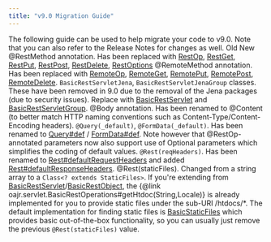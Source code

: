 ```yaml
---
title: "v9.0 Migration Guide"
---
```


The following guide can be used to help migrate your code to v9.0.
Note that you can also refer to the Release Notes for changes as well.
Old New @RestMethod annotation.
Has been replaced with [RestOp]({{API_DOCS}}/org/apache/juneau/rest/annotation/RestOp.html), [RestGet]({{API_DOCS}}/org/apache/juneau/rest/annotation/RestGet.html), [RestPut]({{API_DOCS}}/org/apache/juneau/rest/annotation/RestPut.html), [RestPost]({{API_DOCS}}/org/apache/juneau/rest/annotation/RestPost.html), [RestDelete]({{API_DOCS}}/org/apache/juneau/rest/annotation/RestDelete.html), [RestOptions]({{API_DOCS}}/org/apache/juneau/rest/annotation/RestOptions.html) @RemoteMethod annotation.
Has been replaced with [RemoteOp]({{API_DOCS}}/org/apache/juneau/http/remote/RemoteOp.html), [RemoteGet]({{API_DOCS}}/org/apache/juneau/http/remote/RemoteGet.html), [RemotePut]({{API_DOCS}}/org/apache/juneau/http/remote/RemotePut.html), [RemotePost]({{API_DOCS}}/org/apache/juneau/http/remote/RemotePost.html), [RemoteDelete]({{API_DOCS}}/org/apache/juneau/http/remote/RemoteDelete.html).
`BasicRestServletJena`, `BasicRestServletJenaGroup` classes.
These have been removed in 9.0 due to the removal of the Jena packages (due to security issues).
Replace with [BasicRestServlet]({{API_DOCS}}/org/apache/juneau/rest/servlet/BasicRestServlet.html) and [BasicRestServletGroup]({{API_DOCS}}/org/apache/juneau/rest/servlet/BasicRestServletGroup.html).
@Body annotation.
Has been renamed to @Content (to better match HTTP naming conventions such as Content-Type/Content-Encoding headers).
`@Query(_default)`, `@FormData(_default)`.
Has been renamed to [Query#def]({{API_DOCS}}/org/apache/juneau/http/annotation/Query.html#def) / [FormData#def]({{API_DOCS}}/org/apache/juneau/http/annotation/FormData.html#def).
Note however that @RestOp-annotated parameters now also support use of Optional parameters which simplifies the coding of default values.
`@Rest(reqHeaders)`.
Has been renamed to [Rest#defaultRequestHeaders]({{API_DOCS}}/org/apache/juneau/rest/annotation/Rest.html#defaultRequestHeaders) and added [Rest#defaultResponseHeaders]({{API_DOCS}}/org/apache/juneau/rest/annotation/Rest.html#defaultResponseHeaders).
@Rest(staticFiles).
Changed from a string array to a `Class<?
extends StaticFiles>`.
If you're extending from [BasicRestServlet]({{API_DOCS}}/org/apache/juneau/rest/servlet/BasicRestServlet.html)/[BasicRestObject]({{API_DOCS}}/org/apache/juneau/rest/servlet/BasicRestObject.html), the \{@link oajr.servlet.BasicRestOperations#getHtdoc(String,Locale)\} is already implemented for you to provide static files under the sub-URI /htdocs/*.
The default implementation for finding static files is [BasicStaticFiles]({{API_DOCS}}/org/apache/juneau/rest/staticfile/BasicStaticFiles.html) which provides basic out-of-the-box functionality, so you can usually just remove the previous `@Rest(staticFiles)` value.
